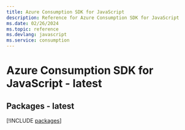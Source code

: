 ```yaml
---
title: Azure Consumption SDK for JavaScript
description: Reference for Azure Consumption SDK for JavaScript
ms.date: 02/26/2024
ms.topic: reference
ms.devlang: javascript
ms.service: consumption
---
```

# Azure Consumption SDK for JavaScript - latest
## Packages - latest
[!INCLUDE [packages](consumption-index.md)]